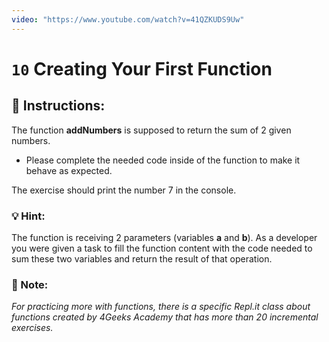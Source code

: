 ```yaml
---
video: "https://www.youtube.com/watch?v=41QZKUDS9Uw"
---
```


# `10` Creating Your First Function

## :pencil: Instructions:

The function **addNumbers** is supposed to return the sum of 2 given numbers.
* Please complete the needed code inside of the function to make it behave as expected.

The exercise should print the number 7 in the console.

### 💡 Hint:

The function is receiving 2 parameters (variables **a** and **b**). As a developer you were given a task to fill the function content with the code needed to sum these two variables and return the result of that operation.

### :scroll: Note:

*For practicing more with functions, there is a specific Repl.it class about functions created by 4Geeks Academy that has more than 20 incremental exercises.*
